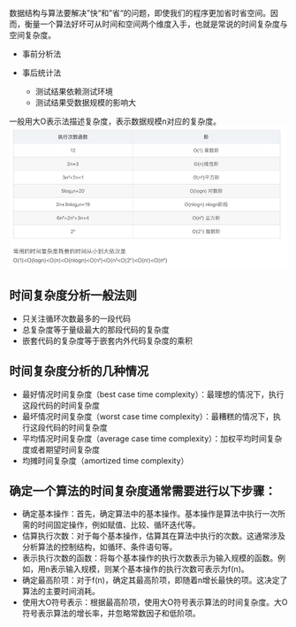 数据结构与算法要解决”快“和”省“的问题，即使我们的程序更加省时省空间。因而，衡量一个算法好坏可从时间和空间两个维度入手，也就是常说的时间复杂度与空间复杂度。

- 事前分析法
- 事后统计法
    
    * 测试结果依赖测试环境
    * 测试结果受数据规模的影响大

一般用大O表示法描述复杂度，表示数据规模n对应的复杂度。
![常见的时间复杂度](https://github.com/FreakLee/Data-Structure-Algorithm/blob/main/Images/1/%E5%B8%B8%E8%A7%81%E5%A4%8D%E6%9D%82%E5%BA%A6.jpg)

## 时间复杂度分析一般法则

- 只关注循环次数最多的一段代码
- 总复杂度等于量级最大的那段代码的复杂度
- 嵌套代码的复杂度等于嵌套内外代码复杂度的乘积

## 时间复杂度分析的几种情况
- 最好情况时间复杂度（best case time complexity）：最理想的情况下，执行这段代码的时间复杂度
- 最坏情况时间复杂度（worst case time complexity）：最糟糕的情况下，执行这段代码的时间复杂度
- 平均情况时间复杂度（average case time complexity）：加权平均时间复杂度或者期望时间复杂度
- 均摊时间复杂度（amortized time complexity）

## 确定一个算法的时间复杂度通常需要进行以下步骤：

- 确定基本操作：首先，确定算法中的基本操作。基本操作是算法中执行一次所需的时间固定操作，例如赋值、比较、循环迭代等。
- 估算执行次数：对于每个基本操作，估算其在算法中执行的次数。这通常涉及分析算法的控制结构，如循环、条件语句等。
- 表示执行次数的函数：将每个基本操作的执行次数表示为输入规模的函数。例如，用n表示输入规模，则某个基本操作的执行次数可表示为f(n)。
- 确定最高阶项：对于f(n)，确定其最高阶项，即随着n增长最快的项。这决定了算法的主要时间消耗。
- 使用大O符号表示：根据最高阶项，使用大O符号表示算法的时间复杂度。大O符号表示算法的增长率，并忽略常数因子和低阶项。
